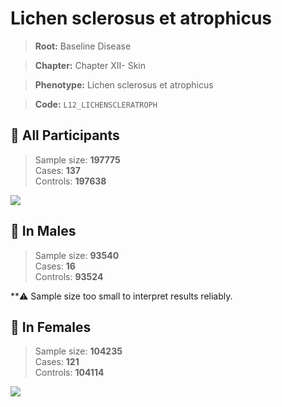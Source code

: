 # Lichen sclerosus et atrophicus

> **Root:** Baseline Disease  

> **Chapter:** Chapter XII- Skin  

> **Phenotype:** Lichen sclerosus et atrophicus  

> **Code:** `L12_LICHENSCLERATROPH`

## 🧪 All Participants  
> Sample size: **197775**  
> Cases: **137**  
> Controls: **197638**
<img src="/Disease/Figures/ALL/Baseline/L12_LICHENSCLERATROPH.png"/>
<CsvTable src="/Disease/Data/ALL/Baseline/LG_L12_LICHENSCLERATROPH.csv" label="🔍 View full results" />

## 👨 In Males  
> Sample size: **93540**  
> Cases: **16**  
> Controls: **93524**

**⚠️ Sample size too small to interpret results reliably.

## 👩 In Females  
> Sample size: **104235**  
> Cases: **121**  
> Controls: **104114**
<img src="/Disease/Figures/Female/Baseline/L12_LICHENSCLERATROPH.png"/>
<CsvTable src="/Disease/Data/Female/Baseline/LG_L12_LICHENSCLERATROPH.csv" label="🔍 View full results" />
